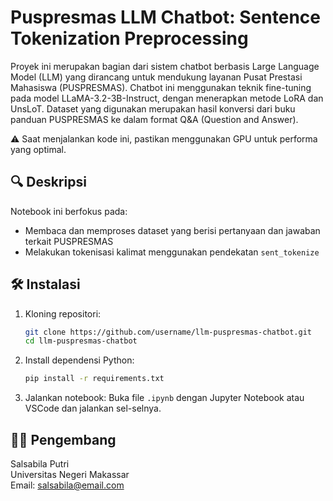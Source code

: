 
# Puspresmas LLM Chatbot: Sentence Tokenization Preprocessing

Proyek ini merupakan bagian dari sistem chatbot berbasis Large Language Model (LLM) yang dirancang untuk mendukung layanan Pusat Prestasi Mahasiswa (PUSPRESMAS). Chatbot ini menggunakan teknik fine-tuning pada model LLaMA-3.2-3B-Instruct, dengan menerapkan metode LoRA dan UnsLoT. Dataset yang digunakan merupakan hasil konversi dari buku panduan PUSPRESMAS ke dalam format Q&A (Question and Answer).

⚠️ Saat menjalankan kode ini, pastikan menggunakan GPU untuk performa yang optimal.


## 🔍 Deskripsi

Notebook ini berfokus pada:
- Membaca dan memproses dataset yang berisi pertanyaan dan jawaban terkait PUSPRESMAS
- Melakukan tokenisasi kalimat menggunakan pendekatan `sent_tokenize`


## 🛠️ Instalasi

1. Kloning repositori:
   ```bash
   git clone https://github.com/username/llm-puspresmas-chatbot.git
   cd llm-puspresmas-chatbot
   ```

2. Install dependensi Python:
   ```bash
   pip install -r requirements.txt
   ```

3. Jalankan notebook:
   Buka file `.ipynb` dengan Jupyter Notebook atau VSCode dan jalankan sel-selnya.


## 👩‍💻 Pengembang

Salsabila Putri  
Universitas Negeri Makassar  
Email: [salsabila@email.com](mailto:salsabila@email.com)
